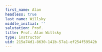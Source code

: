 ```yaml
---
first_name: Alan
headless: true
last_name: Willsky
middle_initial: ''
salutation: Prof.
title: Prof. Alan Willsky
type: instructor
uid: 215a74d1-8630-141b-57a1-ef254f59542b
---
```

